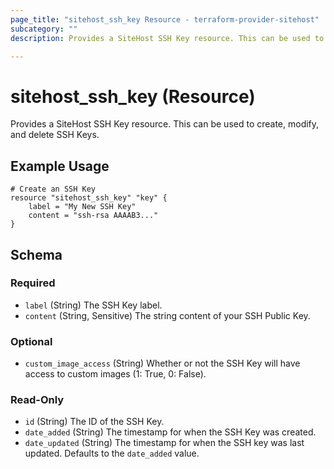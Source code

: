 ```yaml
---
page_title: "sitehost_ssh_key Resource - terraform-provider-sitehost"
subcategory: ""
description: Provides a SiteHost SSH Key resource. This can be used to create, modify, and delete SSH Keys.

---
```


# sitehost_ssh_key (Resource)

Provides a SiteHost SSH Key resource. This can be used to create, modify, and delete SSH Keys.

## Example Usage
```hcl
# Create an SSH Key
resource "sitehost_ssh_key" "key" {
    label = "My New SSH Key"
    content = "ssh-rsa AAAAB3..."
}
```

## Schema

### Required

- `label` (String) The SSH Key label.
- `content` (String, Sensitive) The string content of your SSH Public Key.

### Optional

- `custom_image_access` (String) Whether or not the SSH Key will have access to custom images (1: True, 0: False).

### Read-Only

- `id` (String) The ID of the SSH Key.
- `date_added` (String) The timestamp for when the SSH Key was created.
- `date_updated` (String) The timestamp for when the SSH key was last updated. Defaults to the `date_added` value.
